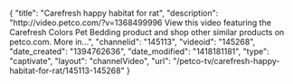 {
    "title": "Carefresh happy habitat for rat",
    "description": "http:\/\/video.petco.com\/?v=1368499996 View this video featuring the Carefresh Colors Pet Bedding product and shop other similar products on petco.com. More in...",
    "channelid": "145113",
    "videoid": "145268",
    "date_created": "1394762636",
    "date_modified": "1418181181",
    "type": "captivate",
    "layout": "channelVideo",
    "url": "\/petco-tv\/carefresh-happy-habitat-for-rat\/145113-145268"
}